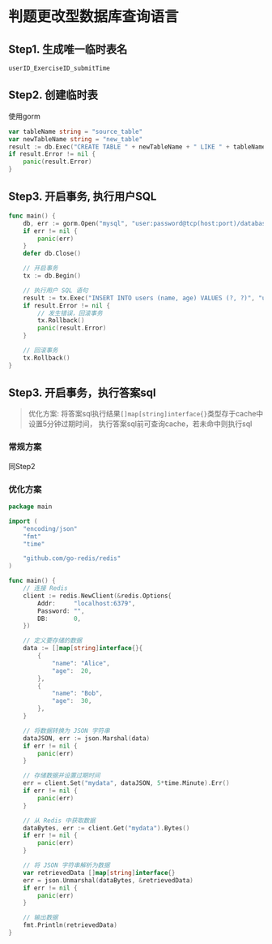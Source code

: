 # 判题更改型数据库查询语言

## Step1. 生成唯一临时表名
`userID_ExerciseID_submitTime`

## Step2. 创建临时表
使用gorm
```go
var tableName string = "source_table"
var newTableName string = "new_table"
result := db.Exec("CREATE TABLE " + newTableName + " LIKE " + tableName)
if result.Error != nil {
    panic(result.Error)
}
```

## Step3. 开启事务, 执行用户SQL
```go
func main() {
    db, err := gorm.Open("mysql", "user:password@tcp(host:port)/database")
    if err != nil {
        panic(err)
    }
    defer db.Close()

    // 开启事务
    tx := db.Begin()

    // 执行用户 SQL 语句
    result := tx.Exec("INSERT INTO users (name, age) VALUES (?, ?)", "user1", 20)
    if result.Error != nil {
        // 发生错误，回滚事务
        tx.Rollback()
        panic(result.Error)
    }

    // 回滚事务
    tx.Rollback()
}
```

## Step3. 开启事务，执行答案sql
> 优化方案: 将答案sql执行结果`[]map[string]interface{}`类型存于cache中设置5分钟过期时间，
> 执行答案sql前可查询cache，若未命中则执行sql
### 常规方案
同Step2
### 优化方案

```go
package main

import (
	"encoding/json"
	"fmt"
	"time"

	"github.com/go-redis/redis"
)

func main() {
	// 连接 Redis
	client := redis.NewClient(&redis.Options{
		Addr:     "localhost:6379",
		Password: "",
		DB:       0,
	})

	// 定义要存储的数据
	data := []map[string]interface{}{
		{
			"name": "Alice",
			"age":  20,
		},
		{
			"name": "Bob",
			"age":  30,
		},
	}

	// 将数据转换为 JSON 字符串
	dataJSON, err := json.Marshal(data)
	if err != nil {
		panic(err)
	}

	// 存储数据并设置过期时间
	err = client.Set("mydata", dataJSON, 5*time.Minute).Err()
	if err != nil {
		panic(err)
	}

	// 从 Redis 中获取数据
	dataBytes, err := client.Get("mydata").Bytes()
	if err != nil {
		panic(err)
	}

	// 将 JSON 字符串解析为数据
	var retrievedData []map[string]interface{}
	err = json.Unmarshal(dataBytes, &retrievedData)
	if err != nil {
		panic(err)
	}

	// 输出数据
	fmt.Println(retrievedData)
}


```